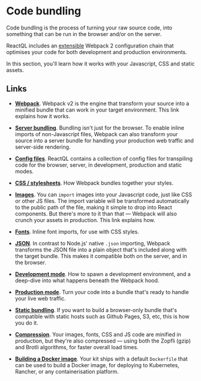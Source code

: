 # Code bundling

Code bundling is the process of turning your raw source code, into something that can be run in the browser and/or on the server.

ReactQL includes an [extensible](https://github.com/reactql/kit/tree/master/kit/webpack) Webpack 2 configuration chain that optimises your code for both development and production environments.

In this section, you'll learn how it works with your Javascript, CSS and static assets.

## Links

* **[Webpack](webpack.md)**. Webpack v2 is the engine that transform your source into a minified bundle that can work in your target environment.  This link explains how it works.

* **[Server bundling](server.md)**. Bundling isn't just for the browser. To enable inline imports of non-Javascript files, Webpack can also transform your source into a server bundle for handling your production web traffic and server-side rendering.

* **[Config files](config.md)**. ReactQL contains a collection of config files for transpiling code for the browser, server, in development, production and static modes.

* **[CSS / stylesheets](css.md)**. How Webpack bundles together your styles.

* **[Images](images.md)**. You can `import` images into your Javascript code, just like CSS or other JS files. The import variable will be transformed automatically to the public path of the file, making it simple to drop into React components. But there's more to it than that &mdash; Webpack will also crunch your assets in production. This link explains how.

* **[Fonts](fonts.md)**. Inline font imports, for use with CSS styles.

* **[JSON](json.md)**. In contrast to Node.js' native `.json` importing, Webpack transforms the JSON file into a plain object that's included along with the target bundle. This makes it compatible both on the server, and in the browser.

* **[Development mode](development.md)**. How to spawn a development environment, and a deep-dive into what happens beneath the Webpack hood.

* **[Production mode](production.md)**. Turn your code into a bundle that's ready to handle your live web traffic.

* **[Static bundling](static.md)**. If you want to build a browser-only bundle that's compatible with static hosts such as Github Pages, S3, etc, this is how you do it.

* **[Compression](compression.md)**. Your images, fonts, CSS and JS code are minified in production, but they're also compressed &mdash; using both the Zopfli (gzip) and Brotli algorithms, for faster overall load times.

* **[Building a Docker image](docker.md)**.  Your kit ships with a default `Dockerfile` that can be used to build a Docker image, for deploying to Kubernetes, Rancher, or any containerisation platform.
